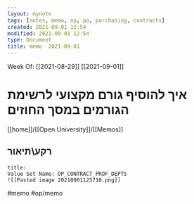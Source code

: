 ```yaml
---
layout: mynote
tags: [notes, memo, op, po, purchasing, contracts] 
created: 2021-09-01 12:54
modified: 2021-09-01 12:54
type: Document
title: memo  2021-09-01
---
```

Week Of: [[2021-08-29]]
[[2021-09-01]]


#  איך להוסיף גורם מקצועי לרשימת הגורמים במסך החוזים

[[home]]/[[Open University]]/[[Memos]]

## רקע\תיאור
```ad-ltr
title: 
Value Set Name: OP_CONTRACT_PROF_DEPTS
![[Pasted image 20210901125710.png]]
```

#memo #op/memo
